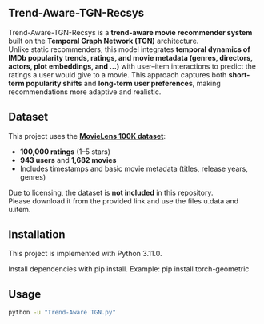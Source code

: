 ## Trend-Aware-TGN-Recsys
Trend-Aware-TGN-Recsys is a **trend-aware movie recommender system** built on the **Temporal Graph Network (TGN)** architecture.  
Unlike static recommenders, this model integrates **temporal dynamics of IMDb popularity trends, ratings, and movie metadata (genres, directors, actors, plot embeddings, and ...)** with user–item interactions to predict the ratings a user would give to a movie.
This approach captures both **short-term popularity shifts** and **long-term user preferences**, making recommendations more adaptive and realistic.

## Dataset
This project uses the **[MovieLens 100K dataset](https://grouplens.org/datasets/movielens/100k/)**:

- **100,000 ratings** (1–5 stars)  
- **943 users** and **1,682 movies**  
- Includes timestamps and basic movie metadata (titles, release years, genres)  

Due to licensing, the dataset is **not included** in this repository.  
Please download it from the provided link and use the files u.data and u.item.

## Installation
This project is implemented with Python 3.11.0.

Install dependencies with pip install. Example:
pip install torch-geometric

## Usage
```bash
python -u "Trend-Aware TGN.py"
